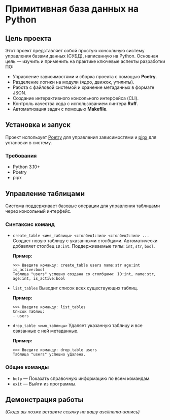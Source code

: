 # Примитивная база данных на Python

## Цель проекта

Этот проект представляет собой простую консольную систему управления базами данных (СУБД), написанную на Python. Основная цель — изучить и применить на практике ключевые аспекты разработки ПО:
- Управление зависимостями и сборка проекта с помощью **Poetry**.
- Разделение логики на модули (ядро, движок, утилиты).
- Работа с файловой системой и хранение метаданных в формате JSON.
- Создание интерактивного консольного интерфейса (CLI).
- Контроль качества кода с использованием линтера **Ruff**.
- Автоматизация задач с помощью **Makefile**.

## Установка и запуск

Проект использует [Poetry](https://python-poetry.org/) для управления зависимостями и [pipx](https://pypa.github.io/pipx/) для установки в систему.

### Требования

*   Python 3.10+
*   Poetry
*   pipx


## Управление таблицами

Система поддерживает базовые операции для управления таблицами через консольный интерфейс.

### Синтаксис команд

*   `create_table <имя_таблицы> <столбец1:тип> <столбец2:тип> ...`
    Создает новую таблицу с указанными столбцами. Автоматически добавляет столбец `ID:int`.
    Поддерживаемые типы: `int`, `str`, `bool`.

    **Пример:**
    ```
    >>> Введите команду: create_table users name:str age:int is_active:bool
    Таблица "users" успешно создана со столбцами: ID:int, name:str, age:int, is_active:bool
    ```

*   `list_tables`
    Выводит список всех существующих таблиц.

    **Пример:**
    ```
    >>> Введите команду: list_tables
    Список таблиц:
    - users
    ```

*   `drop_table <имя_таблицы>`
    Удаляет указанную таблицу и все связанные с ней метаданные.

    **Пример:**
    ```
    >>> Введите команду: drop_table users
    Таблица "users" успешно удалена.
    ```

### Общие команды

*   `help` — Показать справочную информацию по всем командам.
*   `exit` — Выйти из программы.

## Демонстрация работы

*(Сюда вы позже вставите ссылку на вашу asciinema-запись)*

